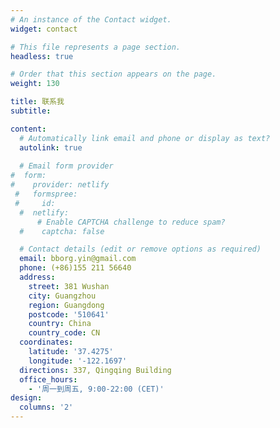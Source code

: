 ```yaml
---
# An instance of the Contact widget.
widget: contact

# This file represents a page section.
headless: true

# Order that this section appears on the page.
weight: 130

title: 联系我
subtitle:

content:
  # Automatically link email and phone or display as text?
  autolink: true
  
  # Email form provider
#  form:
#    provider: netlify
 #   formspree:
 #     id:
  #  netlify:
      # Enable CAPTCHA challenge to reduce spam?
  #    captcha: false

  # Contact details (edit or remove options as required)
  email: bborg.yin@gmail.com
  phone: (+86)155 211 56640
  address:
    street: 381 Wushan
    city: Guangzhou
    region: Guangdong
    postcode: '510641'
    country: China
    country_code: CN
  coordinates:
    latitude: '37.4275'
    longitude: '-122.1697'
  directions: 337, Qingqing Building
  office_hours:
    - '周一到周五, 9:00-22:00 (CET)'
design:
  columns: '2'
---
```

